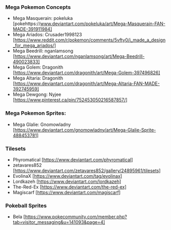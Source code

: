 ### Mega Pokemon Concepts
- Mega Masquerain: pokeluka [pokehttps://www.deviantart.com/pokeluka/art/Mega-Masquerain-FAN-MADE-391911984]
- Mega Ariados: Crusader1998123 [https://www.reddit.com/r/pokemon/comments/5vfty0/i_made_a_design_for_mega_ariados/]
- Mega Beedrill: nganlamsong [https://www.deviantart.com/nganlamsong/art/Mega-Beedrill-490023833]
- Mega Golem: Dragonith [https://www.deviantart.com/dragonith/art/Mega-Golem-397496826]
- Mega Altaria: Dragonith [https://www.deviantart.com/dragonith/art/Mega-Altaria-FAN-MADE-392745959]
- Mega Dewgong: Nyjee [https://www.pinterest.ca/pin/752453050216587857/]

### Mega Pokemon Sprites:
- Mega Glalie: Gnomowladny [https://www.deviantart.com/gnomowladny/art/Mega-Glalie-Sprite-488453781]

### Tilesets
- Phyromatical [https://www.deviantart.com/phyromatical]
- zetavares852 [https://www.deviantart.com/zetavares852/gallery/24895961/tilesets]
- EvolinaX [https://www.deviantart.com/tag/evolinax]
- Lordkazeh [https://www.deviantart.com/lordkazeh]
- The-Red-Ex [https://www.deviantart.com/the-red-ex]
- Magiscarf [https://www.deviantart.com/magiscarf]

### Pokeball Sprites
- Bela [https://www.pokecommunity.com/member.php?tab=visitor_messaging&u=141093&page=4]
